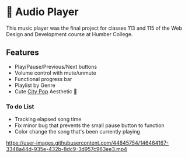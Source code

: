 # 🎵 Audio Player

This music player was the final project for classes 113 and 115 of the Web Design and Development course at Humber College.

## Features

- Play/Pause/Previous/Next buttons
- Volume control with mute/unmute
- Functional progress bar
- Playlist by Genre
- Cute [City Pop](https://en.wikipedia.org/wiki/City_pop) Aesthetic 🌈

### To do List

- Tracking elapsed song time
- Fix minor bug that prevents the small pause button to function
- Color change the song that's been currently playing


https://user-images.githubusercontent.com/44845754/146464167-3348a44d-935e-432b-8dc9-3d957c963ee3.mp4
